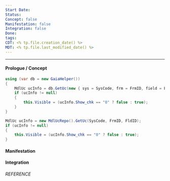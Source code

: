 ```yaml
---
Start Date: 
Status: 
Concept: false
Manifestation: false
Integration: false
Done: 
tags: 
CDT: <% tp.file.creation_date() %>
MDT: <% tp.file.last_modified_date() %>
---
```

---
#### Prologue / Concept
```C#
using (var db = new GaiaHelper())
{
	MdlUc ucInfo = db.GetUc(new { sys = SysCode, frm = FrmID, field = FldID }).SingleOrDefault();
	if (ucInfo != null)
	{
		this.Visible = (ucInfo.Show_chk == "0" ? false : true);
	}
}
```

```C#
MdlUc ucInfo = new MdlUcRepo().GetUc(SysCode, FrmID, FldID);
if (ucInfo != null)
{
	this.Visible = (ucInfo.Show_chk == "0" ? false : true);
}
```

#### Manifestation

#### Integration

###### REFERENCE
